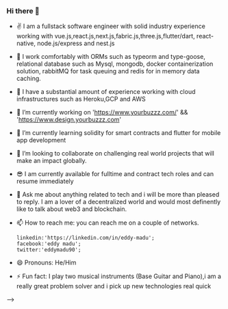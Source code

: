 ### Hi there 👋
- ✌ I am a fullstack software engineer with solid industry experience working with vue.js,react.js,next.js,fabric.js,three.js,flutter/dart, react-native, node.js/express and nest.js
- 👐 I work comfortably with ORMs such as typeorm and type-goose, relational database such as Mysql, mongodb, docker containerization solution, rabbitMQ for task queuing and redis for  in memory  data caching.
- 💭 I have a substantial amount of experience working with cloud infrastructures such as Heroku,GCP and AWS
- 🔭 I’m currently working on 'https://www.yourbuzzz.com/' && 'https://www.design.yourbuzzz.com'
- 🌱 I’m currently learning solidity for smart contracts and flutter for mobile app development
- 👯 I’m looking to collaborate on challenging real world projects that will make an impact globally.
- 😎 I am currently available for fulltime and contract tech roles and can resume immediately
- 💬 Ask me about anything related to tech and i will be more than pleased to reply.
     I am a lover of a decentralized world and would most definently like to talk about web3 and blockchain.
- 📫 How to reach me: you can reach me on a couple of networks.

      linkedin:'https://linkedin.com/in/eddy-madu';
      facebook:'eddy madu';
      twitter:'eddymadu90';
  
- 😄 Pronouns: He/Him
- ⚡ Fun fact: I play two musical instruments (Base Guitar and Piano),i am a really great  problem solver  and i pick up new technologies real quick
                
-->
